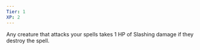 ```yaml
---
Tier: 1
XP: 2
---
```


Any creature that attacks your spells takes 1 HP of Slashing damage if they destroy the spell.